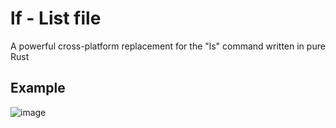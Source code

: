 # lf - List file
A powerful cross-platform replacement for the "ls" command written in pure Rust

## Example
![image](https://github.com/DevRadion/lf/assets/33360149/5c72fdae-d847-43a1-8a58-28b9ff800435)

